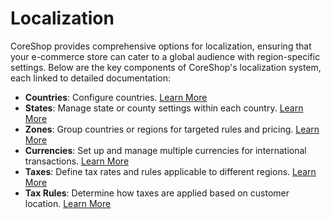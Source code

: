 # Localization

CoreShop provides comprehensive options for localization, ensuring that your e-commerce store can cater to a global
audience with region-specific settings. Below are the key components of CoreShop's localization system, each linked to
detailed documentation:

- **Countries**: Configure countries. [Learn More](./01_Countries.md)
- **States**: Manage state or county settings within each country. [Learn More](./02_States.md)
- **Zones**: Group countries or regions for targeted rules and pricing. [Learn More](./03_Zones.md)
- **Currencies**: Set up and manage multiple currencies for international transactions. [Learn More](./04_Currencies.md)
- **Taxes**: Define tax rates and rules applicable to different regions. [Learn More](./05_Taxes.md)
- **Tax Rules**: Determine how taxes are applied based on customer location. [Learn More](./06_TaxRules.md)

